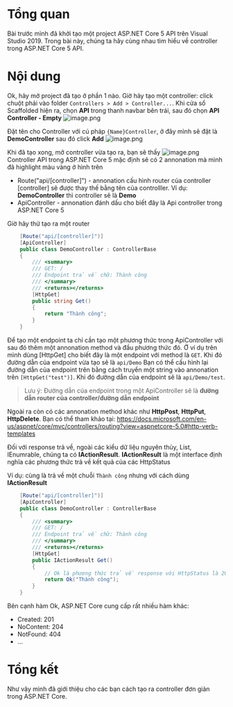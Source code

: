 # Tổng quan
Bài trước mình đã khởi tạo một project ASP.NET Core 5 API trên Visual Studio 2019. Trong bài này, chúng ta hãy cùng nhau tìm hiểu về controller trong ASP.NET Core 5 API.

# Nội dung
Ok, hãy mở project đã tạo ở phần 1 nào. Giờ hãy tạo một controller: click chuột phải vào folder `Controllers > Add > Controller...`. Khi cửa sổ Scaffolded hiện ra, chọn **API** trong thanh navbar bên trái, sau đó chọn **API Controller - Empty**
![image.png](https://images.viblo.asia/edb0b614-323a-48b2-8f28-b57922fba2b1.png)

Đặt tên cho Controller với cú pháp `{Name}Controller`, ở đây mình sẽ đặt là **DemoController** sau đó click **Add**
![image.png](https://images.viblo.asia/77ef0262-91e5-4da5-9da5-cdd954fd6c67.png)

Khi đã tạo xong, mở controller vừa tạo ra, bạn sẽ thấy
![image.png](https://images.viblo.asia/bcd74ea6-fafe-488a-84bf-e050eb296c1c.png)
Controller API trong ASP.NET Core 5 mặc định sẽ có 2 annonation mà mình đã highlight màu vàng ở hình trên
* Route("api/[controller]") - annonation cấu hình router của controller [controller] sẽ được thay thế bằng tên của controlller. Ví dụ: **DemoController** thì controller sẽ là **Demo**
* ApiController - annonation đánh dấu cho biết đây là Api controller trong ASP.NET Core 5

Giờ hãy thử tạo ra một router
```csharp
    [Route("api/[controller]")]
    [ApiController]
    public class DemoController : ControllerBase
    {
        /// <summary>
        /// GET: /
        /// Endpoint trả về chữ: Thành công
        /// </summary>
        /// <returns></returns>
        [HttpGet]
        public string Get()
        {
            return "Thành công";
        }
    }
```

Để tạo một endpoint ta chỉ cần tạo một phương thức trong ApiController với sau đó thêm một annonation method và đầu phương thức đó. Ở ví dụ trên mình dùng [HttpGet] cho biết đây là một endpoint với method là `GET`. Khi đó đường dẫn của endpoint vừa tạo sẽ là `api/Demo`
Bạn có thể cấu hình lại đường dẫn của endpoint trên bằng cách truyền một string vào annonation trên `[HttpGet("test")]`. Khi đó đường dẫn của endpoint sẽ là `api/Demo/test`.
> Lưu ý: Đường dẫn của endpoint trong một ApiController sẽ là **đường dẫn router của controller/đường dẫn endpoint**

Ngoài ra còn có các annonation method khác như **HttpPost**, **HttpPut**, **HttpDelete**. Bạn có thể tham khảo tại: https://docs.microsoft.com/en-us/aspnet/core/mvc/controllers/routing?view=aspnetcore-5.0#http-verb-templates

Đối với response trả về, ngoài các kiểu dữ liệu nguyên thủy, List, IEnumrable, chúng ta có **IActionResult**. **IActionResult**  là một interface định nghĩa các phương thức trả về kết quả của các HttpStatus

Ví dụ: cùng là trả về một chuỗi `Thành công` nhưng với cách dùng **IActionResult**
```csharp
    [Route("api/[controller]")]
    [ApiController]
    public class DemoController : ControllerBase
    {
        /// <summary>
        /// GET: /
        /// Endpoint trả về chữ: Thành công
        /// </summary>
        /// <returns></returns>
        [HttpGet]
        public IActionResult Get()
        {
            // Ok là phương thức trả về response với HttpStatus là 200
            return Ok("Thành công");
        }
    }
```
Bên cạnh hàm Ok, ASP.NET Core cung cấp rất nhiều hàm khác: 
* Created: 201
* NoContent: 204
* NotFound: 404
* ...

# Tổng kết
Như vậy mình đã giới thiệu cho các bạn cách tạo ra controller đơn giản trong ASP.NET Core.